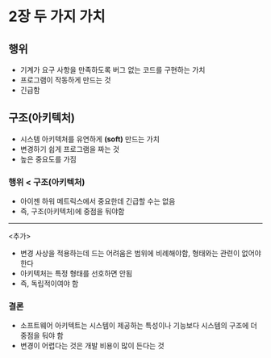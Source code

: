 # 2장 두 가지 가치
## 행위
- 기계가 요구 사항을 만족하도록 버그 없는 코드를 구현하는 가치
- 프로그램이 작동하게 만드는 것
- 긴급함
## 구조(아키텍처)
- 시스템 아키텍처를 유연하게 **(soft)** 만드는 가치
- 변경하기 쉽게 프로그램을 짜는 것
- 높은 중요도를 가짐

### 행위 < 구조(아키텍처)
- 아이젠 하워 메트릭스에서 중요한데 긴급할 수는 없음
- 즉, 구조(아키텍처)에 중점을 둬야함
---
<추가>
- 변경 사상을 적용하는데 드는 어려움은 범위에 비례해야함, 형태와는 관련이 없어야 한다
- 아키텍처는 특정 형태를 선호하면 안됨
- 즉, 독립적이여야 함
### 결론
- 소프트웨어 아키텍트는 시스템이 제공하는 특성이나 기능보다 시스템의 구조에 더 중점을 둬야 함
- 변경이 어렵다는 것은 개발 비용이 많이 든다는 것